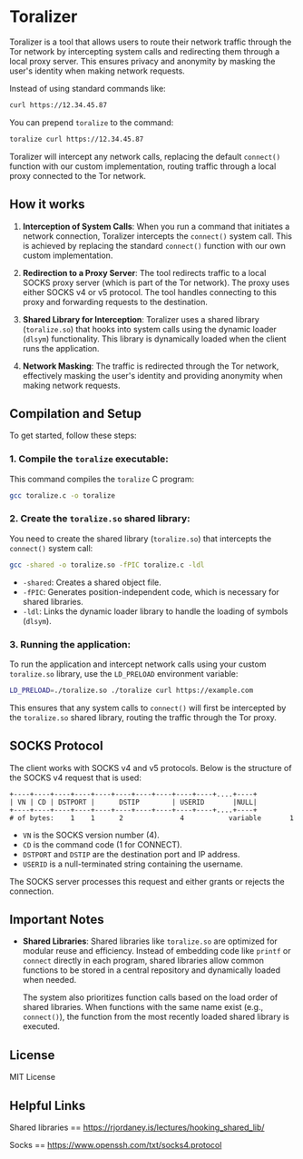 
# Toralizer
Toralizer is a tool that allows users to route their network traffic through the Tor network by intercepting system calls and redirecting them through a local proxy server. This ensures privacy and anonymity by masking the user's identity when making network requests.

Instead of using standard commands like:

```bash
curl https://12.34.45.87
```

You can prepend `toralize` to the command:

```bash
toralize curl https://12.34.45.87
```

Toralizer will intercept any network calls, replacing the default `connect()` function with our custom implementation, routing traffic through a local proxy connected to the Tor network.

## How it works

1. **Interception of System Calls**: When you run a command that initiates a network connection, Toralizer intercepts the `connect()` system call. This is achieved by replacing the standard `connect()` function with our own custom implementation.
   
2. **Redirection to a Proxy Server**: The tool redirects traffic to a local SOCKS proxy server (which is part of the Tor network). The proxy uses either SOCKS v4 or v5 protocol. The tool handles connecting to this proxy and forwarding requests to the destination.

3. **Shared Library for Interception**: Toralizer uses a shared library (`toralize.so`) that hooks into system calls using the dynamic loader (`dlsym`) functionality. This library is dynamically loaded when the client runs the application.

4. **Network Masking**: The traffic is redirected through the Tor network, effectively masking the user's identity and providing anonymity when making network requests.

## Compilation and Setup

To get started, follow these steps:

### 1. Compile the `toralize` executable:
This command compiles the `toralize` C program:
```bash
gcc toralize.c -o toralize
```

### 2. Create the `toralize.so` shared library:
You need to create the shared library (`toralize.so`) that intercepts the `connect()` system call:
```bash
gcc -shared -o toralize.so -fPIC toralize.c -ldl
```
- `-shared`: Creates a shared object file.
- `-fPIC`: Generates position-independent code, which is necessary for shared libraries.
- `-ldl`: Links the dynamic loader library to handle the loading of symbols (`dlsym`).

### 3. Running the application:
To run the application and intercept network calls using your custom `toralize.so` library, use the `LD_PRELOAD` environment variable:

```bash
LD_PRELOAD=./toralize.so ./toralize curl https://example.com
```

This ensures that any system calls to `connect()` will first be intercepted by the `toralize.so` shared library, routing the traffic through the Tor proxy.

## SOCKS Protocol

The client works with SOCKS v4 and v5 protocols. Below is the structure of the SOCKS v4 request that is used:

```
+----+----+----+----+----+----+----+----+----+----+....+----+
| VN | CD | DSTPORT |      DSTIP        | USERID       |NULL|
+----+----+----+----+----+----+----+----+----+----+....+----+
# of bytes:    1    1      2              4           variable       1
```

- `VN` is the SOCKS version number (4).
- `CD` is the command code (1 for CONNECT).
- `DSTPORT` and `DSTIP` are the destination port and IP address.
- `USERID` is a null-terminated string containing the username.

The SOCKS server processes this request and either grants or rejects the connection.

## Important Notes

- **Shared Libraries**: Shared libraries like `toralize.so` are optimized for modular reuse and efficiency. Instead of embedding code like `printf` or `connect` directly in each program, shared libraries allow common functions to be stored in a central repository and dynamically loaded when needed.
  
  The system also prioritizes function calls based on the load order of shared libraries. When functions with the same name exist (e.g., `connect()`), the function from the most recently loaded shared library is executed.

## License
MIT License

## Helpful Links
Shared libraries == https://rjordaney.is/lectures/hooking_shared_lib/

Socks == https://www.openssh.com/txt/socks4.protocol




